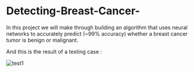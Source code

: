 # Detecting-Breast-Cancer-

In this project we will make through building an algorithm that uses neural networks to accurately predict (~99% accuracy) whether a breast cancer tumor is benign or malignant.

And this is the result of a testing case : 

![test1](https://user-images.githubusercontent.com/57867070/79594175-dac93000-80dc-11ea-9605-244d96e49479.PNG)



